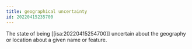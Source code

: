 ```yaml
---
title: geographical uncertainty
id: 20220415235700
---
```


The state of being [[isa:20220415254700]] uncertain about the geography or location about a given name or feature. 
